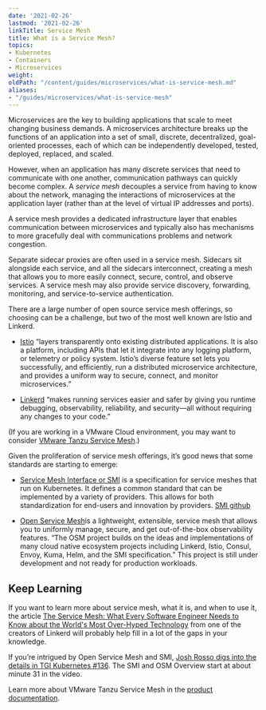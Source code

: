 ```yaml
---
date: '2021-02-26'
lastmod: '2021-02-26'
linkTitle: Service Mesh
title: What is a Service Mesh?
topics:
- Kubernetes
- Containers
- Microservices
weight:
oldPath: "/content/guides/microservices/what-is-service-mesh.md"
aliases:
- "/guides/microservices/what-is-service-mesh"
---
```


Microservices are the key to building applications that scale to meet changing business demands. A microservices architecture breaks up the functions of an application into a set of small, discrete, decentralized, goal-oriented processes, each of which can be independently developed, tested, deployed, replaced, and scaled. 

However, when an application has many discrete services that need to communicate with one another, communication pathways can quickly become complex. A *service mesh* decouples a service from having to know about the network, managing the interactions of microservices at the application layer (rather than at the level of virtual IP addresses and ports). 

A service mesh provides a dedicated infrastructure layer that enables communication between microservices and typically also has mechanisms to more gracefully deal with communications problems and network congestion. 

Separate sidecar proxies are often used in a service mesh. Sidecars sit alongside each service, and all the sidecars interconnect, creating a mesh that allows you to  more easily connect, secure, control, and observe services. A service mesh may also provide service discovery, forwarding, monitoring, and service-to-service authentication.

There are a large number of open source service mesh offerings, so choosing can be a challenge, but two of the most well known are Istio and Linkerd. 

* [Istio](https://istio.io/) “layers transparently onto existing distributed applications. It is also a platform, including APIs that let it integrate into any logging platform, or telemetry or policy system. Istio’s diverse feature set lets you successfully, and efficiently, run a distributed microservice architecture, and provides a uniform way to secure, connect, and monitor microservices.” 

 * [Linkerd](https://linkerd.io) “makes running services easier and safer by giving you runtime debugging, observability, reliability, and security—all without requiring any changes to your code.” 

(If you are working in a VMware Cloud environment, you may want to consider  [VMware Tanzu Service Mesh](https://tanzu.vmware.com/service-mesh).)

Given the proliferation of service mesh offerings, it’s good news that some standards are starting to emerge:

* [Service Mesh Interface or SMI](https://smi-spec.io) is a specification for service meshes that run on Kubernetes. It defines a common standard that can be implemented by a variety of providers. This allows for both standardization for end-users and innovation by providers. [SMI github](https://github.com/servicemeshinterface/smi-spec)

* [Open Service Mesh](https://openservicemesh.io)is a lightweight, extensible, service mesh that allows you to uniformly manage, secure, and get out-of-the-box observability features. “The OSM project builds on the ideas and implementations of many cloud native ecosystem projects including Linkerd, Istio, Consul, Envoy, Kuma, Helm, and the SMI specification.” This project is still under development and not ready for production workloads.

## Keep Learning
If you want to learn more about service mesh, what it is, and when to use it, the article [The Service Mesh: What Every Software Engineer Needs to Know about the World's Most Over-Hyped Technology](https://buoyant.io/service-mesh-manifesto/) from one of the creators of Linkerd will probably help fill in a lot of the gaps in your knowledge.

If you’re intrigued by Open Service Mesh and SMI, [Josh Rosso digs into the details in TGI Kubernetes #136](https://github.com/vmware-tanzu/tgik/tree/master/episodes/136). The SMI and OSM Overview start at about minute 31 in the video. 

Learn more about VMware Tanzu Service Mesh in the [product documentation](https://docs.vmware.com/en/VMware-Tanzu-Service-Mesh/index.html).